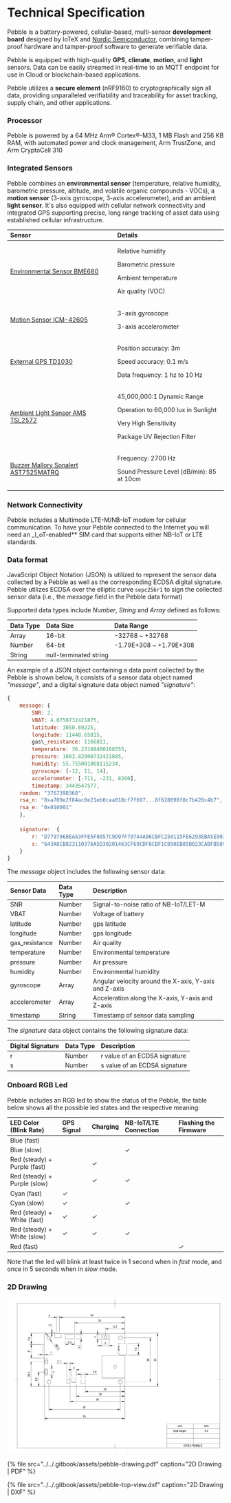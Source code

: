 # Technical Specification

Pebble is a battery-powered, cellular-based, multi-sensor **development board** designed by IoTeX and [Nordic Semiconductor](https://www.nordicsemi.com/), combining tamper-proof hardware and tamper-proof software to generate verifiable data.

Pebble is equipped with high-quality **GPS**, **climate**, **motion**, and **light** sensors. Data can be easily streamed in real-time to an MQTT endpoint for use in Cloud or blockchain-based applications.

Pebble utilizes a **secure element** \(nRF9160\) to cryptographically sign all data, providing unparalleled verifiability and traceability for asset tracking, supply chain, and other applications.

### Processor <a id="processor"></a>

Pebble is powered by a 64 MHz Arm® Cortex®-M33, 1 MB Flash and 256 KB RAM, with automated power and clock management, Arm TrustZone, and Arm CryptoCell 310

### Integrated Sensors <a id="integrated-sensors"></a>

Pebble combines an **environmental sensor** \(temperature, relative humidity, barometric pressure, altitude, and volatile organic compounds - VOCs\), a **motion sensor** \(3-axis gyroscope, 3-axis accelerometer\), and an ambient **light sensor**. It's also equipped with cellular network connectivity and integrated GPS supporting precise, long range tracking of asset data using established cellular infrastructure.

<table>
  <thead>
    <tr>
      <th style="text-align:left">Sensor</th>
      <th style="text-align:left">Details</th>
    </tr>
  </thead>
  <tbody>
    <tr>
      <td style="text-align:left"><a href="https://www.bosch-sensortec.com/products/environmental-sensors/gas-sensors-bme680/">Environmental Sensor BME680</a>
      </td>
      <td style="text-align:left">
        <p>Relative humidity</p>
        <p>Barometric pressure</p>
        <p>Ambient temperature</p>
        <p>Air quality (VOC)</p>
      </td>
    </tr>
    <tr>
      <td style="text-align:left"><a href="https://www.invensense.com/products/motion-tracking/6-axis/icm-42605/">Motion Sensor ICM-42605</a>
      </td>
      <td style="text-align:left">
        <p>3-axis gyroscope</p>
        <p>3-axis accelerometer</p>
      </td>
    </tr>
    <tr>
      <td style="text-align:left"><a href="http://www.techtotop.com/detail.aspx?cid=956">External GPS TD1030</a>
      </td>
      <td style="text-align:left">
        <p>Position accuracy: 3m</p>
        <p>Speed accuracy: 0.1 m/s</p>
        <p>Data frequency: 1 hz to 10 Hz</p>
      </td>
    </tr>
    <tr>
      <td style="text-align:left"><a href="https://ams.com/tsl25721">Ambient Light Sensor AMS TSL2572</a>
      </td>
      <td style="text-align:left">
        <p>45,000,000:1 Dynamic Range</p>
        <p>Operation to 60,000 lux in Sunlight</p>
        <p>Very High Sensitivity</p>
        <p>Package UV Rejection Filter</p>
      </td>
    </tr>
    <tr>
      <td style="text-align:left"><a href="https://www.mallory-sonalert.com/DetailPage.aspx?Catalog_Number=AST7525MATRQ&amp;Part_Id=452">Buzzer Mallory Sonalert AST7525MATRQ</a>
      </td>
      <td style="text-align:left">
        <p>Frequency: 2700 Hz</p>
        <p>Sound Pressure Level (dB/min): 85 at 10cm</p>
      </td>
    </tr>
  </tbody>
</table>

### Network Connectivity <a id="network-connectivity"></a>

Pebble includes a Multimode LTE-M/NB-IoT modem for cellular communication. To have your Pebble connected to the Internet you will need an _I_oT-enabled\*\* SIM card that supports either NB-IoT or LTE standards.

### Data format <a id="data-format"></a>

JavaScript Object Notation \(JSON\) is utilized to represent the sensor data collected by a Pebble as well as the corresponding ECDSA digital signature. Pebble utilizes ECDSA over the elliptic curve `sepc256r1` to sign the collected sensor data \(i.e., the _message_ field in the Pebble data format\)

Supported data types include _Number_, _String_ and _Array_ defined as follows:

| Data Type | Data Size | Data Range |
| :--- | :--- | :--- |
| Array | 16-bit | -32768 ~ +32768 |
| Number | 64-bit | -1.79E+308 ~ +1.79E+308 |
| String | null-terminated string |  |

An example of a JSON object containing a data point collected by the Pebble is shown below, it consists of a sensor data object named _"message"_, and a digital signature data object named _"signature"_:

```javascript
{
	message: {
		SNR: 2,
		VBAT: 4.0750732421875,
		latitude: 3050.69225,
		longitude: 11448.65815,
		gas\_resistance: 1166811,
		temperature: 36.23188400268555,
		pressure: 1003.82000732421885,
		humidity: 55.755001068115234,
		gyroscope: [-12, 11, 14],
		accelerometer: [-711, -231, 8260],
		timestamp: 3443547577,
    random: "3767398368",
    rsa_n: "0xa709e2f84ac0e21eb0caa018cf7f697...8f628698f0c7b420c4b7",
    rsa_e: "0x010001"
	},

	signature:  {
		r: "D7797968EAA3FFE5F8057C9D97F707A4A96CBFC250115FE6293EBA5E90327174",
		s: "643A8CB823110376A5D30201463CF69CDF8CBF1C050EB85B023CABFB589C3222"
	}
}
```

The _message_ object includes the following sensor data:

| Sensor Data | Data Type | Description |
| :--- | :--- | :--- |
| SNR | Number | Signal-to-noise ratio of NB-IoT/LET-M |
| VBAT | Number | Voltage of battery |
| latitude | Number | gps latitude |
| longitude | Number | gps longitude |
| gas\_resistance | Number | Air quality |
| temperature | Number | Environmental temperature |
| pressure | Number | Air pressure |
| humidity | Number | Environmental humidity |
| gyroscope | Array | Angular velocity around the X-axis, Y-axis and Z-axis |
| accelerometer | Array | Acceleration along the X-axis, Y-axis and Z-axis |
| timestamp | String | Timestamp of sensor data sampling |

The _signature_ data object contains the following signature data:

| Digital Signature | Data Type | Description |
| :--- | :--- | :--- |
| r | Number | r value of an ECDSA signature |
| s | Number | s value of an ECDSA signature |

### Onboard RGB Led <a id="onboard-rgb-led"></a>

Pebble includes an RGB led to show the status of the Pebble, the table below shows all the possible led states and the respective meaning:

| LED Color \(Blink Rate\) | GPS Signal | Charging | NB-IoT/LTE Connection | Flashing the Firmware |
| :--- | :--- | :--- | :--- | :--- |
| Blue \(fast\) |  |  |  |  |
| Blue \(slow\) |  |  | ✓ |  |
| Red \(steady\) + Purple \(fast\) |  | ✓ |  |  |
| Red \(steady\) + Purple \(slow\) |  | ✓ | ✓ |  |
| Cyan \(fast\) | ✓ |  |  |  |
| Cyan \(slow\) | ✓ |  | ✓ |  |
| Red \(steady\) + White \(fast\) | ✓ | ✓ |  |  |
| Red \(steady\) + White \(slow\) | ✓ | ✓ | ✓ |  |
| Red \(fast\) |  |  |  | ✓ |

Note that the led will blink at least twice in 1 second when in _fast_ mode, and once in 5 seconds when in _slow_ mode.

### 2D Drawing <a id="_2d-drawing"></a>

![](../../.gitbook/assets/pebble-drawing.jpg)

{% file src="../../.gitbook/assets/pebble-drawing.pdf" caption="2D Drawing \| PDF" %}

{% file src="../../.gitbook/assets/pebble-top-view.dxf" caption="2D Drawing \| DXF" %}




